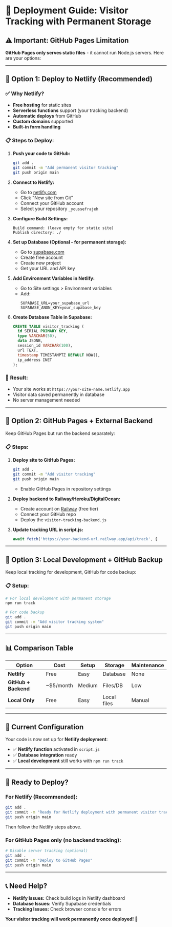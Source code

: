 # 🚀 Deployment Guide: Visitor Tracking with Permanent Storage

## ⚠️ **Important: GitHub Pages Limitation**

**GitHub Pages only serves static files** - it cannot run Node.js servers. Here are your options:

---

## 🎯 **Option 1: Deploy to Netlify (Recommended)**

### ✅ **Why Netlify?**
- **Free hosting** for static sites
- **Serverless functions** support (your tracking backend)
- **Automatic deploys** from GitHub
- **Custom domains** supported
- **Built-in form handling**

### 📋 **Steps to Deploy:**

1. **Push your code to GitHub:**
   ```bash
   git add .
   git commit -m "Add permanent visitor tracking"
   git push origin main
   ```

2. **Connect to Netlify:**
   - Go to [netlify.com](https://netlify.com)
   - Click "New site from Git"
   - Connect your GitHub account
   - Select your repository `_youssefrajeh`

3. **Configure Build Settings:**
   ```
   Build command: (leave empty for static site)
   Publish directory: ./
   ```

4. **Set up Database (Optional - for permanent storage):**
   - Go to [supabase.com](https://supabase.com) 
   - Create free account
   - Create new project
   - Get your URL and API key

5. **Add Environment Variables in Netlify:**
   - Go to Site settings > Environment variables
   - Add:
     ```
     SUPABASE_URL=your_supabase_url
     SUPABASE_ANON_KEY=your_supabase_key
     ```

6. **Create Database Table in Supabase:**
   ```sql
   CREATE TABLE visitor_tracking (
     id SERIAL PRIMARY KEY,
     type VARCHAR(50),
     data JSONB,
     session_id VARCHAR(100),
     url TEXT,
     timestamp TIMESTAMPTZ DEFAULT NOW(),
     ip_address INET
   );
   ```

### 🎉 **Result:**
- Your site works at `https://your-site-name.netlify.app`
- Visitor data saved permanently in database
- No server management needed

---

## 🎯 **Option 2: GitHub Pages + External Backend**

Keep GitHub Pages but run the backend separately:

### 📋 **Steps:**

1. **Deploy site to GitHub Pages:**
   ```bash
   git add .
   git commit -m "Add visitor tracking"
   git push origin main
   ```
   - Enable GitHub Pages in repository settings

2. **Deploy backend to Railway/Heroku/DigitalOcean:**
   - Create account on [Railway](https://railway.app) (free tier)
   - Connect your GitHub repo
   - Deploy the `visitor-tracking-backend.js`

3. **Update tracking URL in script.js:**
   ```javascript
   await fetch('https://your-backend-url.railway.app/api/track', {
   ```

---

## 🎯 **Option 3: Local Development + GitHub Backup**

Keep local tracking for development, GitHub for code backup:

### 📋 **Setup:**
```bash
# For local development with permanent storage
npm run track

# For code backup
git add .
git commit -m "Add visitor tracking system"
git push origin main
```

---

## 📊 **Comparison Table**

| Option | Cost | Setup | Storage | Maintenance |
|--------|------|-------|---------|-------------|
| **Netlify** | Free | Easy | Database | None |
| **GitHub + Backend** | ~$5/month | Medium | Files/DB | Low |
| **Local Only** | Free | Easy | Local files | Manual |

---

## 🔧 **Current Configuration**

Your code is now set up for **Netlify deployment**:

- ✅ **Netlify function** activated in `script.js`
- ✅ **Database integration** ready
- ✅ **Local development** still works with `npm run track`

---

## 🚀 **Ready to Deploy?**

### **For Netlify (Recommended):**
```bash
git add .
git commit -m "Ready for Netlify deployment with permanent visitor tracking"
git push origin main
```
Then follow the Netlify steps above.

### **For GitHub Pages only (no backend tracking):**
```bash
# Disable server tracking (optional)
git add .
git commit -m "Deploy to GitHub Pages"
git push origin main
```

---

## 📞 **Need Help?**

- **Netlify Issues:** Check build logs in Netlify dashboard
- **Database Issues:** Verify Supabase credentials
- **Tracking Issues:** Check browser console for errors

**Your visitor tracking will work permanently once deployed! 🎯** 